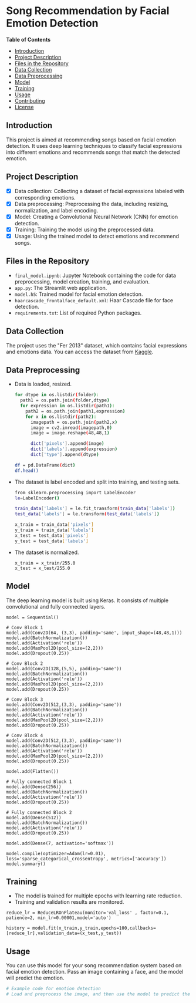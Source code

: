 # Song Recommendation by Facial Emotion Detection

**Table of Contents**
- [Introduction](#introduction)
- [Project Description](#project-description)
- [Files in the Repository](#files-in-the-repository)
- [Data Collection](#data-collection)
- [Data Preprocessing](#data-preprocessing)
- [Model](#model)
- [Training](#training)
- [Usage](#usage)
- [Contributing](#contributing)
- [License](#license)

## Introduction

This project is aimed at recommending songs based on facial emotion detection. It uses deep learning techniques to classify facial expressions into different emotions and recommends songs that match the detected emotion.

## Project Description

- [x] Data collection: Collecting a dataset of facial expressions labeled with corresponding emotions.
- [x] Data preprocessing: Preprocessing the data, including resizing, normalization, and label encoding.
- [x] Model: Creating a Convolutional Neural Network (CNN) for emotion detection.
- [x] Training: Training the model using the preprocessed data.
- [x] Usage: Using the trained model to detect emotions and recommend songs.

## Files in the Repository

- `final_model.ipynb`: Jupyter Notebook containing the code for data preprocessing, model creation, training, and evaluation.
- `app.py`: The Streamlit web application.
- `model.h5`: Trained model for facial emotion detection.
- `haarcascade_frontalface_default.xml`: Haar Cascade file for face detection.
- `requirements.txt`: List of required Python packages.

## Data Collection

The project uses the "Fer 2013" dataset, which contains facial expressions and emotions data. You can access the dataset from [Kaggle](https://www.kaggle.com/datasets/ashishpatel26/facial-expression-recognitionferchallenge).


## Data Preprocessing

- Data is loaded, resized.

  ```bash
  for dtype in os.listdir(folder):
    path1 = os.path.join(folder,dtype)
    for expression in os.listdir(path1):
      path2 = os.path.join(path1,expression)
      for x in os.listdir(path2):
        imagepath = os.path.join(path2,x)
        image = cv2.imread(imagepath,0)
        image = image.reshape(48,48,1)
  
        dict['pixels'].append(image)
        dict['labels'].append(expression)
        dict['type'].append(dtype)
  
  df = pd.DataFrame(dict)
  df.head()
  ```

- The dataset is label encoded and split into training, and testing sets.
  ```bash
  from sklearn.preprocessing import LabelEncoder
  le=LabelEncoder()
  
  train_data['labels'] = le.fit_transform(train_data['labels'])
  test_data['labels'] = le.transform(test_data['labels'])
  ```
  ```bash
  x_train = train_data['pixels']
  y_train = train_data['labels']
  x_test = test_data['pixels']
  y_test = test_data['labels']
  ```
- The dataset is normalized.
  ```code
  x_train = x_train/255.0
  x_test = x_test/255.0
  ```

## Model

The deep learning model is built using Keras. It consists of multiple convolutional and fully connected layers.
```code
model = Sequential()

# Conv Block 1
model.add(Conv2D(64, (3,3), padding='same', input_shape=(48,48,1)))
model.add(BatchNormalization())
model.add(Activation('relu'))
model.add(MaxPool2D(pool_size=(2,2)))
model.add(Dropout(0.25))

# Conv Block 2
model.add(Conv2D(128,(5,5), padding='same'))
model.add(BatchNormalization())
model.add(Activation('relu'))
model.add(MaxPool2D(pool_size=(2,2)))
model.add(Dropout(0.25))

# Conv Block 3
model.add(Conv2D(512,(3,3), padding='same'))
model.add(BatchNormalization())
model.add(Activation('relu'))
model.add(MaxPool2D(pool_size=(2,2)))
model.add(Dropout(0.25))

# Conv Block 4
model.add(Conv2D(512,(3,3), padding='same'))
model.add(BatchNormalization())
model.add(Activation('relu'))
model.add(MaxPool2D(pool_size=(2,2)))
model.add(Dropout(0.25))

model.add(Flatten())

# Fully connected Block 1
model.add(Dense(256))
model.add(BatchNormalization())
model.add(Activation('relu'))
model.add(Dropout(0.25))

# Fully connected Block 2
model.add(Dense(512))
model.add(BatchNormalization())
model.add(Activation('relu'))
model.add(Dropout(0.25))

model.add(Dense(7, activation='softmax'))

model.compile(optimizer=Adam(lr=0.01), loss='sparse_categorical_crossentropy', metrics=['accuracy'])
model.summary()
```

## Training

- The model is trained for multiple epochs with learning rate reduction.
- Training and validation results are monitored.


```code
reduce_lr = ReduceLROnPlateau(monitor='val_loss' , factor=0.1, patience=2, min_lr=0.00001,model='auto')
```
```code
history = model.fit(x_train,y_train,epochs=100,callbacks= [reduce_lr],validation_data=(x_test,y_test))
```

## Usage

You can use this model for your song recommendation system based on facial emotion detection. Pass an image containing a face, and the model will predict the emotion.

```python
# Example code for emotion detection
# Load and preprocess the image, and then use the model to predict the emotion
